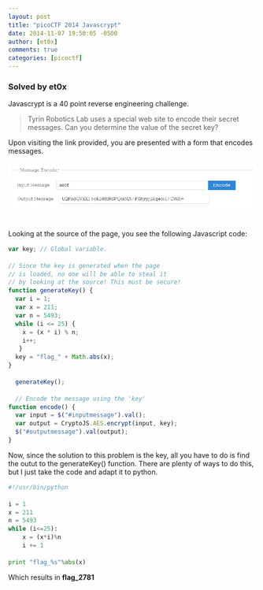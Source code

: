 ```yaml
---
layout: post
title: "picoCTF 2014 Javascrypt"
date: 2014-11-07 19:50:05 -0500
author: [et0x]
comments: true
categories: [picoctf]
---
```


### Solved by et0x

Javascrypt is a 40 point reverse engineering challenge. 


> Tyrin Robotics Lab uses a special web site to encode their secret messages. Can you determine the value of the secret key? 

Upon visiting the link provided, you are presented with a form that encodes messages.

![](/images/2014/pico/javascrypt/01.png)

Looking at the source of the page, you see the following Javascript code:


```javascript
var key; // Global variable. 
            
// Since the key is generated when the page 
// is loaded, no one will be able to steal it
// by looking at the source! This must be secure!
function generateKey() {
  var i = 1;
  var x = 211;
  var n = 5493;
  while (i <= 25) {
    x = (x * i) % n;
    i++;
   }
  key = "flag_" + Math.abs(x);
}
            
  generateKey();
            
  // Encode the message using the 'key'
function encode() {                                                        
  var input = $("#inputmessage").val();
  var output = CryptoJS.AES.encrypt(input, key);
  $("#outputmessage").val(output);
}        
```

Now, since the solution to this problem is the key, all you have to do is find the outut to the generateKey() function.  There are plenty of ways to do this, but I just take the code and adapt it to python.

```python
#!/usr/bin/python

i = 1
x = 211
n = 5493
while (i<=25):
	x = (x*i)%n
	i += 1

print "flag_%s"%abs(x)
```

Which results in **flag_2781**
